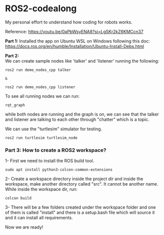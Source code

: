 # ROS2-codealong
My personal effort to understand how coding for robots works.


Reference: https://youtu.be/0aPbWsyENA8?si=LgSKr2kZ6KMCcn37

__Part 1:__  Installed the app on Ubuntu WSL on Windows following this doc:
https://docs.ros.org/en/humble/Installation/Ubuntu-Install-Debs.html



__Part 2:__  
We can create sample nodes like 'talker' and 'listener' running the following:

```
ros2 run demo_nodes_cpp talker

& 

ros2 run demo_nodes_cpp listener
```

To see all running nodes we can run:

```
rqt_graph
```

while both nodes are running and the graph is on, we can see that the talker and listener are talking to each other through "chatter" which is a topic.


We can use the "turtlesim" simulator for testing. 

```
ros2 run turtlesim turtlesim_node
```

### Part 3: How to create a ROS2 workspace?

1- First we need to install the ROS build tool.

```
sudo apt install python3-colcon-common-extensions
```
2- Create a workspace directory inside the project dir and inside the workspace, make another directory called "src". It cannot be another name. While inside the workspace dir, run:

```
colcon build
```
3- There will be a few folders created under the workspace folder and one of them is called "install" and there is a setup.bash file which will source it and it can install all requirements.

Now we are ready!
